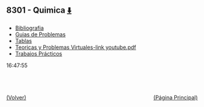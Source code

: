
<html>
<body>
<h2>8301 - Quimica <a href="https://downgit.github.io/#/home?url=https://github.com/Apuntes-FIUBA/Apuntes-Electronica/tree/main/83 - Química/8301 - Quimica" style="font-size:20px">  ⬇️ </a></h2>
<ul>
    <li><a href="Bibliografia">Bibliografia</a></li>
    <li><a href="Guias de Problemas">Guias de Problemas</a></li>
    <li><a href="Tablas">Tablas</a></li>
    <li><a href="Teoricas y Problemas Virtuales-link youtube.pdf">Teoricas y Problemas Virtuales-link youtube.pdf</a></li>
    <li><a href="Trabajos Prácticos">Trabajos Prácticos</a></li>
</ul>
</body>
</html>






































16:47:55<br><br><br><br><br><a href="../" style="float: left">(Volver)</a> <a href="https://apuntes-fiuba.github.io/Apuntes-Electronica" style="float: right">(Página Principal)</a>
